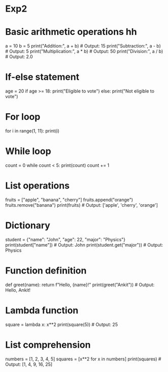 # Exp2
# Basic arithmetic operations hh
a = 10
b = 5
print("Addition:", a + b)  # Output: 15
print("Subtraction:", a - b)  # Output: 5
print("Multiplication:", a * b)  # Output: 50
print("Division:", a / b)  # Output: 2.0

# If-else statement
age = 20
if age >= 18:
    print("Eligible to vote")
else:
    print("Not eligible to vote")

# For loop
for i in range(1, 11):
    print(i)

# While loop
count = 0
while count < 5:
    print(count)
    count += 1

# List operations
fruits = ["apple", "banana", "cherry"]
fruits.append("orange")
fruits.remove("banana")
print(fruits)  # Output: ['apple', 'cherry', 'orange']

# Dictionary
student = {"name": "John", "age": 22, "major": "Physics"}
print(student["name"])  # Output: John
print(student.get("major"))  # Output: Physics

# Function definition
def greet(name):
    return f"Hello, {name}!"
print(greet("Ankit"))  # Output: Hello, Ankit!

# Lambda function
square = lambda x: x**2
print(square(5)) # Output: 25

# List comprehension
numbers = [1, 2, 3, 4, 5]
squares = [x**2 for x in numbers]
print(squares) # Output: [1, 4, 9, 16, 25]
